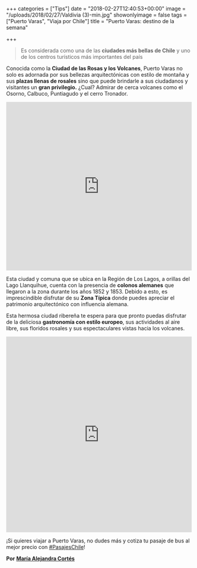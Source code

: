 +++
categories = ["Tips"]
date = "2018-02-27T12:40:53+00:00"
image = "/uploads/2018/02/27/Valdivia (3)-min.jpg"
showonlyimage = false
tags = ["Puerto Varas", "Viaja por Chile"]
title = "Puerto Varas: destino de la semana"

+++
> Es considerada como una de las **ciudades más bellas de Chile** y uno de los centros turísticos más importantes del país

Conocida como la **Ciudad de las Rosas y los Volcanes**, Puerto Varas no solo es adornada por sus bellezas arquitectónicas con estilo de montaña y sus **plazas llenas de rosales** sino que puede brindarle a sus ciudadanos y visitantes un **gran privilegio.** ¿Cual?  Admirar de cerca volcanes como el Osorno, Calbuco, Puntiagudo y el cerro Tronador.

<iframe src="https://www.facebook.com/plugins/post.php?href=https%3A%2F%2Fwww.facebook.com%2Ftodosomoschile%2Fphotos%2Fa.1042935395775594.1073741829.172551302814012%2F1429719803763816%2F%3Ftype%3D3&width=500" width="500" height="454" style="border:none;overflow:hidden" scrolling="no" frameborder="0" allowTransparency="true"></iframe>

Esta ciudad y comuna que se ubica en la Región de Los Lagos, a orillas del Lago Llanquihue, cuenta con la presencia de **colonos alemanes** que llegaron a la zona durante los años 1852 y 1853. Debido a esto, es imprescindible disfrutar de su **Zona Típica** donde puedes apreciar el patrimonio arquitectónico con influencia alemana.

Esta hermosa ciudad ribereña te espera para que pronto puedas disfrutar de la deliciosa **gastronomía con estilo europeo**, sus actividades al aire libre, sus floridos rosales y sus espectaculares vistas hacia los volcanes.

<iframe src="https://www.facebook.com/plugins/post.php?href=https%3A%2F%2Fwww.facebook.com%2FMarcaChile.cl%2Fposts%2F1713560052002904%3A0&width=500" width="500" height="527" style="border:none;overflow:hidden" scrolling="no" frameborder="0" allowTransparency="true"></iframe>

¡Si quieres viajar a Puerto Varas, no dudes más y cotiza tu pasaje de bus al mejor precio con [#PasajesChile](www.pasajeschile.cl)! 

**Por** [**María Alejandra Cortés**](http://bit.ly/2BUbMGO)